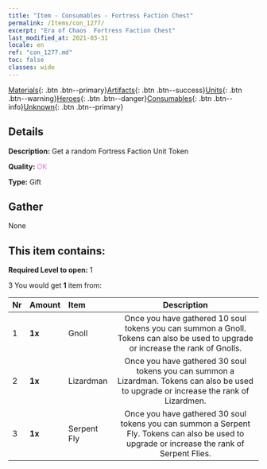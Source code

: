 ```yaml
---
title: "Item - Consumables - Fortress Faction Chest"
permalink: /Items/con_1277/
excerpt: "Era of Chaos  Fortress Faction Chest"
last_modified_at: 2021-03-31
locale: en
ref: "con_1277.md"
toc: false
classes: wide
---
```

 [Materials](/Items/){: .btn .btn--primary}[Artifacts](/Items/Artifacts/){: .btn .btn--success}[Units](/Items/Units/){: .btn .btn--warning}[Heroes](/Items/Heroes/){: .btn .btn--danger}[Consumables](/Items/Consumables/){: .btn .btn--info}[Unknown](/Items/Unknown/){: .btn .btn--primary}

## Details
 **Description:** Get a random Fortress Faction Unit Token

 **Quality:** <span style="color: #DA70D6">OK</span>

 **Type:** Gift

## Gather

  None

## This item contains:

 **Required Level to open:** 1

 3 You would get **1** item  from:

  | Nr | Amount |     Item    | Description |
  |:---|:-------|:------------|:-----------:|
  | 1 |  **1x** | Gnoll | Once you have gathered 10 soul tokens you can summon a Gnoll. Tokens can also be used to upgrade or increase the rank of Gnolls.  | 
  | 2 |  **1x** | Lizardman | Once you have gathered 30 soul tokens you can summon a Lizardman. Tokens can also be used to upgrade or increase the rank of Lizardmen.  | 
  | 3 |  **1x** | Serpent Fly | Once you have gathered 30 soul tokens you can summon a Serpent Fly. Tokens can also be used to upgrade or increase the rank of Serpent Flies.  | 
